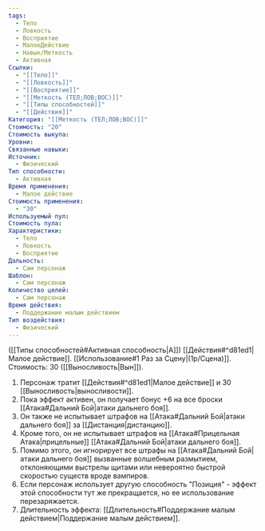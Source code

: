 ```yaml
---
tags:
  - Тело
  - Ловкость
  - Восприятие
  - МалоеДействие
  - Навык/Меткость
  - Активная
Ссылки:
  - "[[Тело]]"
  - "[[Ловкость]]"
  - "[[Восприятие]]"
  - "[[Меткость (ТЕЛ;ЛОВ;ВОС)]]"
  - "[[Типы способностей]]"
  - "[[Действия]]"
Категория: "[[Меткость (ТЕЛ;ЛОВ;ВОС)]]"
Стоимость: "20"
Стоимость выкупа:
Уровни:
Связанные навыки:
Источник:
  - Физический
Тип способности:
  - Активная
Время применения:
  - Малое действие
Стоимость применения:
  - "30"
Используемый пул:
Стоимость пула:
Характеристики:
  - Тело
  - Ловкость
  - Восприятие
Дальность:
  - Сам персонаж
Шаблон:
  - Сам персонаж
Количество целей:
  - Сам персонаж
Время действия:
  - Поддержание малым действием
Тип воздействия:
  - Физический
---
```

([[Типы способностей#Активная способность|А]]) [[Действия#^d81ed1|Малое действие]]. [[Использование#1 Раз за Сцену|(1р/Сцена)]]. Стоимость: 30 ([[Выносливость|Вын]]).

1. Персонаж тратит [[Действия#^d81ed1|Малое действие]] и 30 [[Выносливость|выносливости]].
2. Пока эффект активен, он получает бонус +6 на все броски [[Атака#Дальний Бой|атаки дальнего боя]].
3. Он также не испытывает штрафов на [[Атака#Дальний Бой|атаки дальнего боя]] за [[Дистанция|дистанцию]].
4. Кроме того, он не испытывает штрафов на [[Атака#Прицельная Атака|прицельные]] [[Атака#Дальний Бой|атаки дальнего боя]].
5. Помимо этого, он игнорирует все штрафы на [[Атака#Дальний Бой|атаки дальнего боя]] вызванные волшебным размытием, отклоняющими выстрелы щитами или невероятно быстрой скоростью существ вроде вампиров. 
6. Если персонаж использует другую способность "Позиция" - эффект этой способности тут же прекращается, но ее использование перезаряжается. 
7. Длительность эффекта: [[Длительность#Поддержание малым действием|Поддержание малым действием]].
